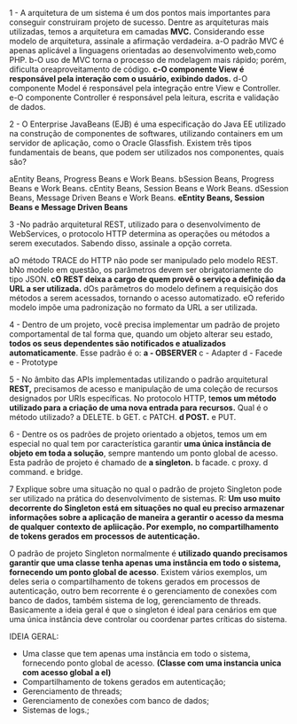 1 - A arquitetura de um sistema é um dos pontos mais importantes para conseguir construiram projeto de sucesso. Dentre as arquiteturas mais utilizadas, temos a arquitetura em camadas **MVC.** Considerando esse modelo de arquitetura, assinale a afirmação verdadeira.
a-O padrão MVC é apenas aplicável a linguagens orientadas ao desenvolvimento web,como PHP.
b-O uso de MVC torna o processo de modelagem mais rápido; porém, dificulta oreaproveitamento de código.
**c-O componente View é responsável pela interação com o usuário, exibindo dados.**
d-O componente Model é responsável pela integração entre View e Controller.
e-O componente Controller é responsável pela leitura, escrita e validação de dados.

2 - O Enterprise JavaBeans (EJB) é uma especificação do Java EE utilizado na construção de
componentes de softwares, utilizando containers em um servidor de aplicação, como o
Oracle Glassfish. Existem três tipos fundamentais de beans, que podem ser utilizados nos
componentes, quais são?

aEntity Beans, Progress Beans e Work Beans.
bSession Beans, Progress Beans e Work Beans.
cEntity Beans, Session Beans e Work Beans.
dSession Beans, Message Driven Beans e Work Beans.
**eEntity Beans, Session Beans e Message Driven Beans**

3 -No padrão arquitetural REST, utilizado para o desenvolvimento de WebServices, o
protocolo HTTP determina as operações ou métodos a serem executados. Sabendo disso,
assinale a opção correta.

aO método TRACE do HTTP não pode ser manipulado pelo modelo REST.
bNo modelo em questão, os parâmetros devem ser obrigatoriamente do tipo JSON.
**cO REST deixa a cargo de quem provê o serviço a definição da URL a ser utilizada.**
dOs parâmetros do modelo definem a requisição dos métodos a serem acessados,
tornando o acesso automatizado.
eO referido modelo impõe uma padronização no formato da URL a ser utilizada.

4 - Dentro de um projeto, você precisa implementar um padrão de projeto comportamental de tal forma que, quando um objeto alterar seu estado, **todos os seus dependentes são notificados e atualizados automaticamente**. Esse padrão é o:
**a - OBSERVER**
c - Adapter
d - Facede
e - Prototype

5 - No âmbito das APIs implementadas utilizando o padrão arquitetural **REST,** precisamos de
acesso e manipulação de uma coleção de recursos designados por URIs específicas. No
protocolo HTTP, t**emos um método utilizado para a criação de uma nova entrada para**
**recursos.** Qual é o método utilizado?
a DELETE.
b GET.
c PATCH.
**d POST.**
e PUT.

6 - Dentre os os padrões de projeto orientado a objetos, temos um em especial no qual tem por
característica garantir **uma única instância de objeto em toda a solução**, sempre mantendo
um ponto global de acesso. Esta padrão de projeto é chamado de
**a singleton.**
b facade.
c proxy.
d command.
e bridge.

7 Explique sobre uma situação no qual o padrão de projeto Singleton pode ser utilizado na
prática do desenvolvimento de sistemas.
R: **Um uso muito decorrente do Singleton está em situações no qual eu preciso armazenar**
**informações sobre a aplicação de maneira a gerantir o acesso da mesma de qualquer**
**contexto de apliicação. Por exemplo, no compartilhamento de tokens gerados em processos**
**de autenticação.**

O padrão de projeto Singleton normalmente é **utilizado quando precisamos garantir que uma classe tenha apenas uma instância em todo o sistema, fornecendo um ponto global de acesso**. Existem vários exemplos, um deles seria o compartilhamento de tokens gerados em processos de autenticação, outro bem recorrente é o gerenciamento de conexões com banco de dados, também sistema de log, gerenciamento de threads. Basicamente a ideia geral é que o singleton é ideal para cenários em que uma única instância deve controlar ou coordenar partes críticas do sistema.

IDEIA GERAL: 
- Uma classe que tem apenas uma instância em todo o sistema, fornecendo ponto global de acesso. **(Classe com uma instancia unica com acesso global a el)**
- Compartilhamento de tokens gerados em autenticação; 
- Gerenciamento de threads; 
- Gerenciamento de conexões com banco de dados;
- Sistemas de logs.;